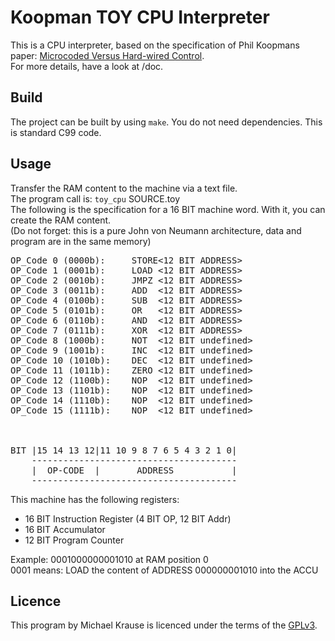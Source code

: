 # Koopman TOY CPU Interpreter 

This is a CPU interpreter, based on the specification of Phil Koopmans paper: [Microcoded Versus Hard-wired Control](https://users.ece.cmu.edu/~koopman/misc/byte87a.pdf).<br>
For more details, have a look at /doc.

##  Build

The project can be built by using `make`.
You do not need dependencies. This is standard C99 code.

## Usage 

Transfer the RAM content to the machine via a text file.<br>
The program call is: `toy_cpu` SOURCE.toy<br>
The following is the specification for a 16 BIT machine word. With it, you can create the RAM content.<br>
(Do not forget: this is a pure John von Neumann architecture, data and program are in the same memory)<br>


<pre>
OP_Code 0 (0000b):	   STORE<12 BIT ADDRESS>
OP_Code 1 (0001b):	   LOAD	<12 BIT ADDRESS>
OP_Code 2 (0010b):	   JMPZ	<12 BIT ADDRESS>
OP_Code 3 (0011b):	   ADD	<12 BIT ADDRESS>
OP_Code 4 (0100b):	   SUB	<12 BIT ADDRESS>
OP_Code 5 (0101b):	   OR	<12 BIT ADDRESS>
OP_Code 6 (0110b):	   AND	<12 BIT ADDRESS>
OP_Code 7 (0111b):	   XOR	<12 BIT ADDRESS>
OP_Code 8 (1000b):	   NOT	<12 BIT undefined>
OP_Code 9 (1001b):	   INC	<12 BIT undefined>
OP_Code 10 (1010b):	   DEC	<12 BIT undefined>
OP_Code 11 (1011b):	   ZERO	<12 BIT undefined>
OP_Code 12 (1100b):	   NOP	<12 BIT undefined>
OP_Code 13 (1101b):	   NOP	<12 BIT undefined>
OP_Code 14 (1110b):	   NOP	<12 BIT undefined>
OP_Code 15 (1111b):	   NOP	<12 BIT undefined>



BIT |15 14 13 12|11 10 9 8 7 6 5 4 3 2 1 0|
	---------------------------------------
	|  OP-CODE  |		ADDRESS	          |
	---------------------------------------
</pre>

This machine has the following registers:

* 16 BIT Instruction Register (4 BIT OP, 12 BIT Addr)
* 16 BIT Accumulator
* 12 BIT Program Counter

Example: 0001000000001010 at RAM position 0 <br>
0001 means: LOAD the content of ADDRESS 000000001010 into the ACCU


## Licence

This program by Michael Krause is licenced under the terms of the [GPLv3](https://www.gnu.org/licenses/gpl-3.0.de.html).

